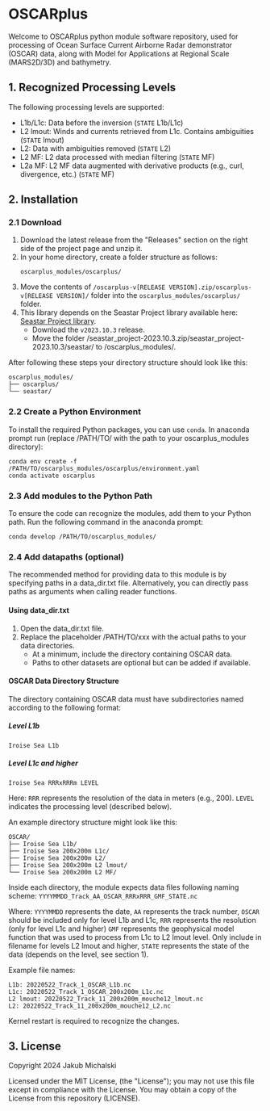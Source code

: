 # OSCARplus
Welcome to OSCARplus python module software repository, used for processing of Ocean Surface Current Airborne Radar demonstrator (OSCAR) data, along with Model for Applications at Regional Scale (MARS2D/3D) and bathymetry.

## 1. Recognized Processing Levels
The following processing levels are supported:
- L1b/L1c: Data before the inversion (```STATE``` L1b/L1c)
- L2 lmout: Winds and currents retrieved from L1c. Contains ambiguities (```STATE``` lmout)
- L2: Data with ambiguities removed (```STATE``` L2)
- L2 MF: L2 data processed with median filtering (```STATE``` MF)
- L2a MF: L2 MF data augmented with derivative products (e.g., curl, divergence, etc.) (```STATE``` MF)

## 2. Installation
### 2.1 Download
1. Download the latest release from the "Releases" section on the right side of the project page and unzip it.
2. In your home directory, create a folder structure as follows:
   ```
   oscarplus_modules/oscarplus/
   ```
3. Move the contents of `/oscarplus-v[RELEASE VERSION].zip/oscarplus-v[RELEASE VERSION]/` folder into the `oscarplus_modules/oscarplus/` folder.
4. This library depends on the Seastar Project library available here: [Seastar Project library](https://github.com/ACHMartin/seastar_project).
   - Download the `v2023.10.3` release.
   - Move the folder /seastar_project-2023.10.3.zip/seastar_project-2023.10.3/seastar/ to /oscarplus_modules/.

After following these steps your directory structure should look like this:
```
oscarplus_modules/
├── oscarplus/
└── seastar/
```
### 2.2 Create a Python Environment
To install the required Python packages, you can use `conda`. In anaconda prompt run (replace /PATH/TO/ with the path to your oscarplus_modules directory):
```
conda env create -f /PATH/TO/oscarplus_modules/oscarplus/environment.yaml
conda activate oscarplus
```
### 2.3 Add modules to the Python Path
To ensure the code can recognize the modules, add them to your Python path. Run the following command in the anaconda prompt:
```
conda develop /PATH/TO/oscarplus_modules/
```
### 2.4 Add datapaths (optional)
The recommended method for providing data to this module is by specifying paths in a data_dir.txt file.
Alternatively, you can directly pass paths as arguments when calling reader functions.
#### Using data_dir.txt
1. Open the data_dir.txt file.
2. Replace the placeholder /PATH/TO/xxx with the actual paths to your data directories.
   - At a minimum, include the directory containing OSCAR data.
   - Paths to other datasets are optional but can be added if available.
#### OSCAR Data Directory Structure
The directory containing OSCAR data must have subdirectories named according to the following format:
##### Level L1b
```Iroise Sea L1b```
##### Level L1c and higher
```Iroise Sea RRRxRRRm LEVEL```

Here:
```RRR``` represents the resolution of the data in meters (e.g., 200).
```LEVEL``` indicates the processing level (described below).

An example directory structure might look like this:
```
OSCAR/
├── Iroise Sea L1b/
├── Iroise Sea 200x200m L1c/
├── Iroise Sea 200x200m L2/
├── Iroise Sea 200x200m L2 lmout/
└── Iroise Sea 200x200m L2 MF/
```
Inside each directory, the module expects data files following naming scheme:
```YYYYMMDD_Track_AA_OSCAR_RRRxRRR_GMF_STATE.nc```

Where:
```YYYYMMDD``` represents the date,
```AA``` represents the track number,
```OSCAR``` should be included only for level L1b and L1c,
```RRR``` represents the resolution (only for level L1c and higher)
```GMF``` represents the geophysical model function  that was used to process from L1c to L2 lmout level. Only include in filename for levels L2 lmout and higher,
```STATE``` represents the state of the data (depends on the level, see section 1).

Example file names:
```
L1b: 20220522_Track_1_OSCAR_L1b.nc
L1c: 20220522_Track_1_OSCAR_200x200m_L1c.nc
L2 lmout: 20220522_Track_11_200x200m_mouche12_lmout.nc
L2: 20220522_Track_11_200x200m_mouche12_L2.nc
```

Kernel restart is required to recognize the changes.

## 3. License
Copyright 2024 Jakub Michalski

Licensed under the MIT License, (the "License"); you may not 
use this file except in compliance with the License. You may obtain a copy of 
the License from this repository (LICENSE).
